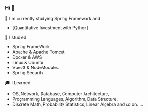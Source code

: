 ### Hi 👋

🌱 I'm currently studying Spring Framework and
 - [Quantitative Investment with Python]
 
📘 I studied
 - Spring FrameWork
 - Apache & Apache Tomcat
 - Docker & AWS
 - Linux & Ubuntu
 - VueJS & NodeModule..
 - Spring Security

🎓 I Learned
 - OS, Network, Database, Computer Architecture,
 - Programming Languages, Algorithm, Data Structure,
 - Discrete Math, Probability Statistics, Linear Algebra and so on. ...
